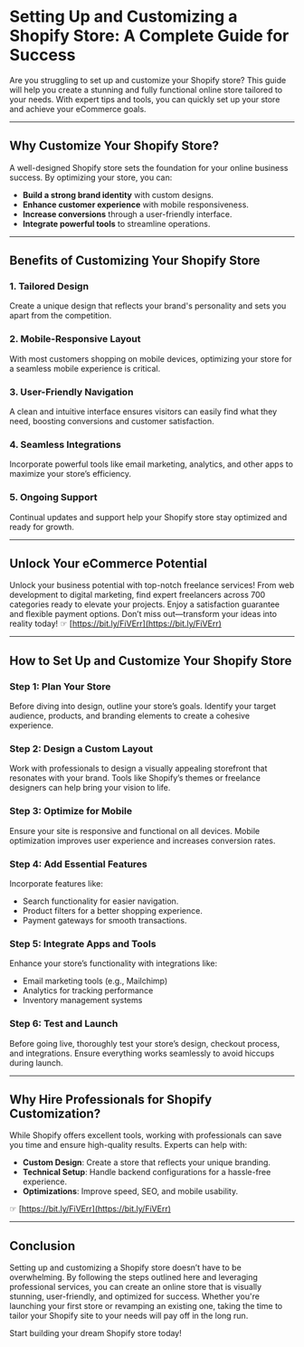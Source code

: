 # Setting Up and Customizing a Shopify Store: A Complete Guide for Success

Are you struggling to set up and customize your Shopify store? This guide will help you create a stunning and fully functional online store tailored to your needs. With expert tips and tools, you can quickly set up your store and achieve your eCommerce goals.

---

## Why Customize Your Shopify Store?

A well-designed Shopify store sets the foundation for your online business success. By optimizing your store, you can:

- **Build a strong brand identity** with custom designs.
- **Enhance customer experience** with mobile responsiveness.
- **Increase conversions** through a user-friendly interface.
- **Integrate powerful tools** to streamline operations.

---

## Benefits of Customizing Your Shopify Store

### 1. Tailored Design
Create a unique design that reflects your brand's personality and sets you apart from the competition.

### 2. Mobile-Responsive Layout
With most customers shopping on mobile devices, optimizing your store for a seamless mobile experience is critical.

### 3. User-Friendly Navigation
A clean and intuitive interface ensures visitors can easily find what they need, boosting conversions and customer satisfaction.

### 4. Seamless Integrations
Incorporate powerful tools like email marketing, analytics, and other apps to maximize your store’s efficiency.

### 5. Ongoing Support
Continual updates and support help your Shopify store stay optimized and ready for growth.

---

## Unlock Your eCommerce Potential
Unlock your business potential with top-notch freelance services! From web development to digital marketing, find expert freelancers across 700 categories ready to elevate your projects. Enjoy a satisfaction guarantee and flexible payment options. Don’t miss out—transform your ideas into reality today! ☞ [https://bit.ly/FiVErr](https://bit.ly/FiVErr)

---

## How to Set Up and Customize Your Shopify Store

### Step 1: Plan Your Store
Before diving into design, outline your store’s goals. Identify your target audience, products, and branding elements to create a cohesive experience.

### Step 2: Design a Custom Layout
Work with professionals to design a visually appealing storefront that resonates with your brand. Tools like Shopify’s themes or freelance designers can help bring your vision to life.

### Step 3: Optimize for Mobile
Ensure your site is responsive and functional on all devices. Mobile optimization improves user experience and increases conversion rates.

### Step 4: Add Essential Features
Incorporate features like:
- Search functionality for easier navigation.
- Product filters for a better shopping experience.
- Payment gateways for smooth transactions.

### Step 5: Integrate Apps and Tools
Enhance your store’s functionality with integrations like:
- Email marketing tools (e.g., Mailchimp)
- Analytics for tracking performance
- Inventory management systems

### Step 6: Test and Launch
Before going live, thoroughly test your store’s design, checkout process, and integrations. Ensure everything works seamlessly to avoid hiccups during launch.

---

## Why Hire Professionals for Shopify Customization?

While Shopify offers excellent tools, working with professionals can save you time and ensure high-quality results. Experts can help with:

- **Custom Design**: Create a store that reflects your unique branding.
- **Technical Setup**: Handle backend configurations for a hassle-free experience.
- **Optimizations**: Improve speed, SEO, and mobile usability.

☞ [https://bit.ly/FiVErr](https://bit.ly/FiVErr)

---

## Conclusion

Setting up and customizing a Shopify store doesn’t have to be overwhelming. By following the steps outlined here and leveraging professional services, you can create an online store that is visually stunning, user-friendly, and optimized for success. Whether you're launching your first store or revamping an existing one, taking the time to tailor your Shopify site to your needs will pay off in the long run.

Start building your dream Shopify store today!
